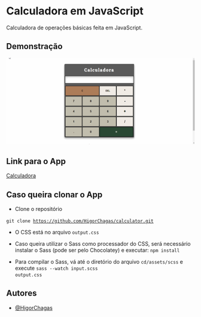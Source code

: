 
# Calculadora em JavaScript

Calculadora de operações básicas feita em JavaScript.

## Demonstração

![](calculadora.gif)

## Link para o App
[Calculadora](https://github.com/HigorChagas/calculator/blob/main/README.md)

## Caso queira clonar o App

- Clone o repositório

<code>git clone https://github.com/HigorChagas/calculator.git</code>

- O CSS está no arquivo <code>output.css</code>

- Caso queira utilizar o Sass como processador do CSS, será necessário instalar o Sass (pode ser pelo Chocolatey) e executar:
<code>npm install</code>

- Para compilar o Sass, vá até o diretório do arquivo <code>cd/assets/scss</code> e execute <code>sass --watch input.scss output.css</code>

## Autores

- [@HigorChagas](https://github.com/HigorChagas)





